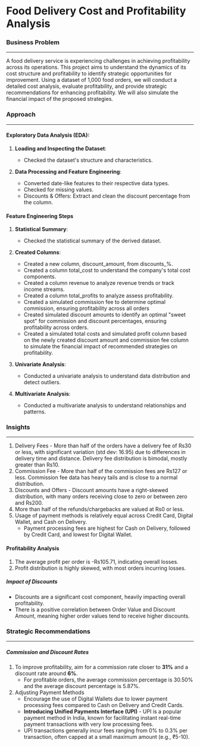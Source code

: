 # Food Delivery Cost and Profitability Analysis

### Business Problem 
---
A food delivery service is experiencing challenges in achieving profitability across its operations. This project aims to understand the dynamics of its cost structure and profitability to identify strategic opportunities for improvement. Using a dataset of 1,000 food orders, we will conduct a detailed cost analysis, evaluate profitability, and provide strategic recommendations for enhancing profitability. We will also simulate the financial impact of the proposed strategies.

### Approach
---
#### Exploratory Data Analysis (EDA):
  1. **Loading and Inspecting the Dataset**:
     - Checked the dataset's structure and characteristics.
       
  2. **Data Processing and Feature Engineering**:
     - Converted date-like features to their respective data types.
     - Checked for missing values.
     - Discounts & Offers: Extract and clean the discount percentage from the column.
       
#### Feature Engineering Steps
  1. **Statistical Summary**:
     - Checked the statistical summary of the derived dataset.
       
  2. **Created Columns**:
     - Created a new column, discount_amount, from discounts_%.
     - Created a column total_cost to understand the company's total cost components.
     - Created a column revenue to analyze revenue trends or track income streams.
     - Created a column total_profits to analyze assess profitability.
     - Created a simulated commission fee to determine optimal commission, ensuring profitability across all orders
     - Created simulated discount amounts to identify an optimal "sweet spot" for commission and discount percentages, ensuring profitability across orders.
     - Created a simulated total costs and simulated profit column based on the newly created discount amount  and commission fee column to simulate the financial impact of recommended strategies on profitability.

  3. **Univariate Analysis**:
     - Conducted a univariate analysis to understand data distribution and detect outliers.

  4. **Multivariate Analysis**:
     - Conducted a multivariate analysis to understand relationships and patterns.
     
### Insights
---
1. Delivery Fees - More than half of the orders have a delivery fee of Rs30 or less, with significant variation (std dev: 16.95) due to differences in delivery time and distance. Delivery fee distribution is bimodal, mostly greater than Rs10.
2. Commission Fee - More than half of the commission fees are Rs127 or less. Commission fee data has heavy tails and is close to a normal distribution.
3. Discounts and Offers - Discount amounts have a right-skewed distribution, with many orders receiving close to zero or between zero and Rs200.
4. More than half of the refunds/chargebacks are valued at Rs0 or less.
5. Usage of payment methods is relatively equal across Credit Card, Digital Wallet, and Cash on Delivery.
    - Payment processing fees are highest for Cash on Delivery, followed by Credit Card, and lowest for Digital Wallet.
    
#### Profitability Analysis
  1. The average profit per order is -Rs105.71, indicating overall losses.
  2. Profit distribution is highly skewed, with most orders incurring losses.

##### Impact of Discounts
- Discounts are a significant cost component, heavily impacting overall profitability.
- There is a positive correlation between Order Value and Discount Amount, meaning higher order values tend to receive higher discounts.

### Strategic Recommendations
---
##### Commission and Discount Rates
1. To improve profitability, aim for a commission rate closer to **31%** and a discount rate around **6%**.
    - For profitable orders, the average commission percentage is 30.50% and the average discount percentage is 5.87%.
2. Adjusting Payment Methods
    - Encourage the use of Digital Wallets due to lower payment processing fees compared to Cash on Delivery and Credit Cards.
    - **Introducing Unified Payments Interface (UPI)** - UPI is a popular payment method in India, known for facilitating instant real-time payment transactions with very low processing fees.
    - UPI transactions generally incur fees ranging from 0% to 0.3% per transaction, often capped at a small maximum amount (e.g., ₹5-10).
